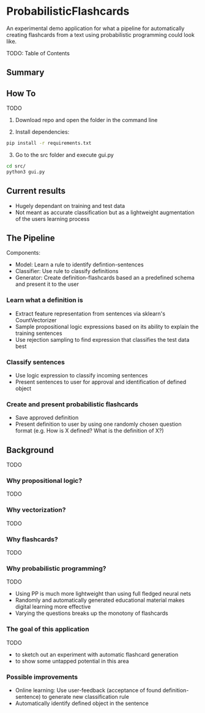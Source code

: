 # ProbabilisticFlashcards

An experimental demo application for what a pipeline for automatically creating flashcards from a text using probabilistic programming could look like. 

TODO: Table of Contents

## Summary

## How To 

TODO

1. Download repo and open the folder in the command line

2. Install dependencies:
```bash
pip install -r requirements.txt
```

3. Go to the src folder and execute gui.py
```bash
cd src/
python3 gui.py
```

## Current results

* Hugely dependant on training and test data
* Not meant as accurate classification but as a lightweight augmentation of the users learning process

## The Pipeline

Components:
* Model: Learn a rule to identify defintion-sentences
* Classifier: Use rule to classify definitions
* Generator: Create definition-flashcards based an a predefined schema and present it to the user

### Learn what a definition is 

* Extract feature representation from sentences via sklearn's CountVectorizer
* Sample propositional logic expressions based on its ability to explain the training sentences
* Use rejection sampling to find expression that classifies the test data best

### Classify sentences

* Use logic expression to classify incoming sentences
* Present sentences to user for approval and identification of defined object

### Create and present probabilistic flashcards

* Save approved definition 
* Present definition to user by using one randomly chosen question format (e.g. How is X defined? What is the definition of X?)

## Background

TODO

### Why propositional logic?

TODO

### Why vectorization?

TODO

### Why flashcards?

TODO

### Why probabilistic programming?

TODO

* Using PP is much more lightweight than using full fledged neural nets
* Randomly and automatically generated educational material makes digital learning more effective
* Varying the questions breaks up the monotony of flashcards

### The goal of this application

TODO

* to sketch out an experiment with automatic flashcard generation
* to show some untapped potential in this area

### Possible improvements

* Online learning: Use user-feedback (acceptance of found definition-sentence) to generate new classification rule
* Automatically identify defined object in the sentence

